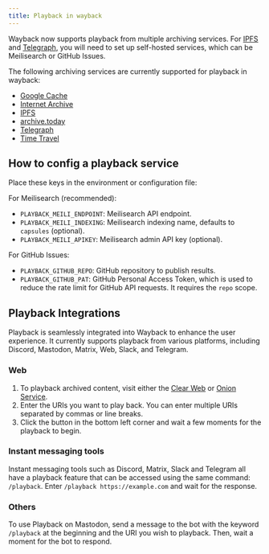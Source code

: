 ```yaml
---
title: Playback in wayback
---
```


Wayback now supports playback from multiple archiving services. For [IPFS](./ipfs.md) and [Telegraph](./telegraph.md), you will need to set up self-hosted services, which can be Meilisearch or GitHub Issues.

The following archiving services are currently supported for playback in wayback:

- [Google Cache](https://webcache.googleusercontent.com/)
- [Internet Archive](https://web.archive.org/)
- [IPFS](https://ipfs.github.io/public-gateway-checker/)
- [archive.today](https://archive.today/)
- [Telegraph](https://telegra.ph/)
- [Time Travel](http://timetravel.mementoweb.org/)

## How to config a playback service

Place these keys in the environment or configuration file:

For Meilisearch (recommended):

- `PLAYBACK_MEILI_ENDPOINT`: Meilisearch API endpoint.
- `PLAYBACK_MEILI_INDEXING`: Meilisearch indexing name, defaults to `capsules` (optional).
- `PLAYBACK_MEILI_APIKEY`: Meilisearch admin API key (optional).

For GitHub Issues:

- `PLAYBACK_GITHUB_REPO`: GitHub repository to publish results.
- `PLAYBACK_GITHUB_PAT`: GitHub Personal Access Token, which is used to reduce the rate limit for GitHub API requests. It requires the `repo` scope.

## Playback Integrations

Playback is seamlessly integrated into Wayback to enhance the user experience. It currently supports playback from various platforms, including Discord, Mastodon, Matrix, Web, Slack, and Telegram.

### Web

1. To playback archived content, visit either the [Clear Web](https://wabarc.eu.org/) or [Onion Service](http://wabarcoww2bxmdbixj7sjwggv3fonh2rpflfiildegcydk5udkdckdyd.onion/).
2. Enter the URIs you want to play back. You can enter multiple URIs separated by commas or line breaks.
3. Click the button in the bottom left corner and wait a few moments for the playback to begin.

### Instant messaging tools

Instant messaging tools such as Discord, Matrix, Slack and Telegram all have a playback feature that can be accessed using the same command: `/playback`.
Enter `/playback https://example.com` and wait for the response.

### Others

To use Playback on Mastodon, send a message to the bot with the keyword `/playback` at the beginning and the URI you wish to playback.
Then, wait a moment for the bot to respond.
